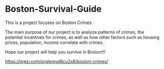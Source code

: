 # Boston-Survival-Guide
This is a project focuses on Boston Crimes.

The main purpose of our project is to analyze patterns of crimes, the potential incentives for crimes, as well as how other factors such as housing prices, population, income correlate with crimes.

Hope our project will help you survive in Boston!!!

https://prezi.com/p/glemvd6cu2s8/boston-crimes/
